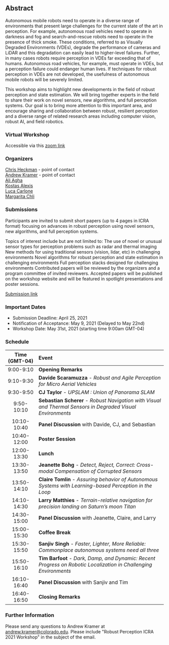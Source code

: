 ## Abstract

Autonomous mobile robots need to operate in a diverse range of environments that present large challenges for the current state of the art in perception. For example, autonomous road vehicles need to operate in darkness and fog and search-and-rescue robots need to operate in the presence of thick smoke. These conditions, referred to as Visually Degraded Environments (VDEs), degrade the performance of cameras and LiDAR and this degradation can easily lead to higher-level failures. Further, in many cases robots require perception in VDEs far exceeding that of humans. Autonomous road vehicles, for example, must operate in VDEs, but a perception failure could endanger human lives. If techniques for robust perception in VDEs are not developed, the usefulness of autonomous mobile robots will be severely limited.

This workshop aims to highlight new developments in the field of robust perception and state estimation. We will bring together experts in the field to share their work on novel sensors, new algorithms, and full perception systems. Our goal is to bring more attention to this important area, and encourage sharing and collaboration between robust, resilient perception and a diverse range of related research areas including computer vision, robust AI, and field robotics.

### Virtual Workshop
Accessible via this [zoom link](https://cuboulder.zoom.us/j/94417844147)

### Organizers
[Chris Heckman](http://www.ristoffer.ch/) - point of contact  
[Andrew Kramer](http://www.andrewjkramer.net/) - point of contact  
[Ali Agha](http://aliagha.site/)  
[Kostas Alexis](http://www.kostasalexis.com/)  
[Luca Carlone](https://lucacarlone.mit.edu/)  
[Margarita Chli](http://www.v4rl.ethz.ch)  

### Submissions
Participants are invited to submit short papers (up to 4 pages in ICRA format) focusing on advances in robust perception using novel sensors, new algorithms, and full perception systems. 
 
Topics of interest include but are not limited to:
The use of novel or unusual sensor types for perception problems such as radar and thermal imaging
New methods for using traditional sensors (vision, lidar, etc) in challenging environments
Novel algorithms for robust perception and state estimation in challenging environments
Full perception stacks designed for challenging environments
Contributed papers will be reviewed by the organizers and a program committee of invited reviewers. Accepted papers will be published on the workshop website and will be featured in spotlight presentations and poster sessions. 
 
[Submission link](https://easychair.org/conferences/?conf=icra21wrpce)
 
### Important Dates
- Submission Deadline: April 25, 2021
- Notification of Acceptance: May 9, 2021 (Delayed to May 22nd)
- Workshop Date: May 31st, 2021 (starting time 9:00am GMT-04)

### Schedule

| Time (GMT-04) | Event |
|:----------------:|:-----------------|
| 9:00-9:10      | **Opening Remarks** |
| 9:10-9:30      | **Davide Scaramuzza** - *Robust and Agile Perception for Micro Aerial Vehicles*      |
| 9:30-9:50   | **CJ Taylor** - *UPSLAM : Union of Panorama SLAM*   | 
| 9:50-10:10   | **Sebastian Scherer** - *Robust  Navigation  with  Visual  and  Thermal  Sensors  in Degraded Visual Environments*  | 
| 10:10-10:40   | **Panel Discussion** with Davide, CJ, and Sebastian     |
| 10:40-12:00  | **Poster Session**      |
| 12:00-13:30   | **Lunch**      |
| 13:30-13:50  |    **Jeanette Bohg** - *Detect, Reject, Correct: Cross-modal Compensation of Corrupted Sensors*  |
|  13:50-14:10 |     **Claire Tomlin** - *Assuring behavior of Autonomous Systems with Learning-based Perception in the Loop* |
|  14:10-14:30 |     **Larry Matthies** - *Terrain-relative navigation for precision landing on Saturn’s moon Titan* |
|  14:30-15:00 |    **Panel Discussion** with Jeanette, Claire, and Larry  |
|  15:00-15:30 |    **Coffee Break**   |
|  15:30-15:50 |   **Sanjiv Singh** - *Faster, Lighter, More Reliable: Commonplace autonomous systems need all three*   |
|  15:50-16:10 |   **Tim Barfoot** - *Dark,  Damp,  and  Dynamic:  Recent  Progress  on  Robotic Localization in Challenging Environments*  |
|  16:10-16:40 |   **Panel Discussion** with Sanjiv and Tim  |
|  16:40-16:50 |   **Closing Remarks**    |


### Further Information
Please send any questions to Andrew Kramer at [andrew.kramer@colorado.edu](andrew.kramer@colorado.edu). Please include "Robust Perception ICRA 2021 Workshop" in the subject of the email.
